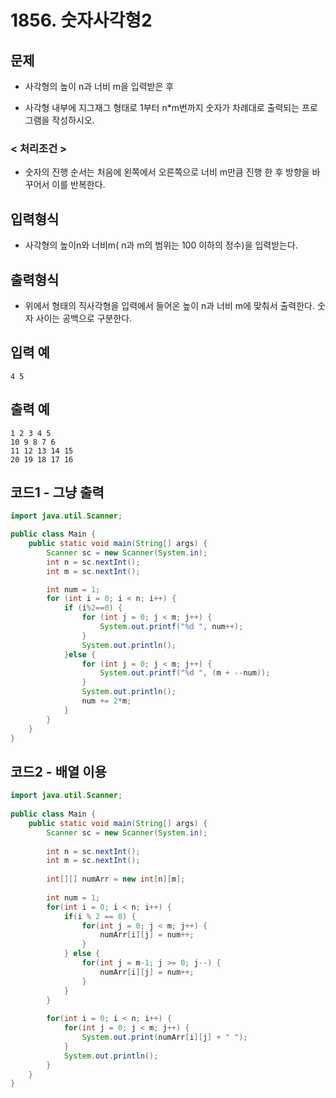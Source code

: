 # 1856. 숫자사각형2

## 문제
* 사각형의 높이 n과 너비 m을 입력받은 후 

* 사각형 내부에 지그재그 형태로 1부터 n*m번까지 숫자가 차례대로 출력되는 프로그램을 작성하시오. 

### < 처리조건 > 

* 숫자의 진행 순서는 처음에 왼쪽에서 오른쪽으로 너비 m만큼 진행 한 후 방향을 바꾸어서 이를 반복한다.

## 입력형식
* 사각형의 높이n와 너비m( n과 m의 범위는 100 이하의 정수)을 입력받는다.

## 출력형식
* 위에서 형태의 직사각형을 입력에서 들어온 높이 n과 너비 m에 맞춰서 출력한다. 숫자 사이는 공백으로 구분한다.

## 입력 예
```
4 5
```

## 출력 예
```
1 2 3 4 5 
10 9 8 7 6 
11 12 13 14 15 
20 19 18 17 16
```

## 코드1 - 그냥 출력
```JAVA
import java.util.Scanner;

public class Main {
    public static void main(String[] args) {
        Scanner sc = new Scanner(System.in);
        int n = sc.nextInt();
        int m = sc.nextInt();

        int num = 1;
        for (int i = 0; i < n; i++) {
            if (i%2==0) {
                for (int j = 0; j < m; j++) {
                    System.out.printf("%d ", num++);
                }
                System.out.println();
            }else {
                for (int j = 0; j < m; j++) {
                    System.out.printf("%d ", (m + --num));
                }
                System.out.println();
                num += 2*m;
            }
        }
    }
}
```

## 코드2 - 배열 이용
```java
import java.util.Scanner;
 
public class Main {
    public static void main(String[] args) {
        Scanner sc = new Scanner(System.in);
         
        int n = sc.nextInt();
        int m = sc.nextInt();
         
        int[][] numArr = new int[n][m];
         
        int num = 1;
        for(int i = 0; i < n; i++) {
            if(i % 2 == 0) {
                for(int j = 0; j < m; j++) {
                    numArr[i][j] = num++;
                }
            } else {
                for(int j = m-1; j >= 0; j--) {
                    numArr[i][j] = num++;
                }
            }
        }
         
        for(int i = 0; i < n; i++) {
            for(int j = 0; j < m; j++) {
                System.out.print(numArr[i][j] + " ");
            }
            System.out.println();
        }
    }
}
```